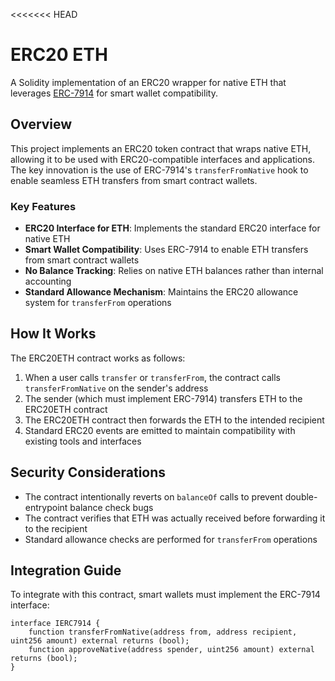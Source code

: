 <<<<<<< HEAD

# ERC20 ETH

A Solidity implementation of an ERC20 wrapper for native ETH that leverages [ERC-7914](https://github.com/ethereum/ERCs/pull/987) for smart wallet compatibility.

## Overview

This project implements an ERC20 token contract that wraps native ETH, allowing it to be used with ERC20-compatible interfaces and applications. The key innovation is the use of ERC-7914's `transferFromNative` hook to enable seamless ETH transfers from smart contract wallets.

### Key Features

- **ERC20 Interface for ETH**: Implements the standard ERC20 interface for native ETH
- **Smart Wallet Compatibility**: Uses ERC-7914 to enable ETH transfers from smart contract wallets
- **No Balance Tracking**: Relies on native ETH balances rather than internal accounting
- **Standard Allowance Mechanism**: Maintains the ERC20 allowance system for `transferFrom` operations

## How It Works

The ERC20ETH contract works as follows:

1. When a user calls `transfer` or `transferFrom`, the contract calls `transferFromNative` on the sender's address
2. The sender (which must implement ERC-7914) transfers ETH to the ERC20ETH contract
3. The ERC20ETH contract then forwards the ETH to the intended recipient
4. Standard ERC20 events are emitted to maintain compatibility with existing tools and interfaces

## Security Considerations

- The contract intentionally reverts on `balanceOf` calls to prevent double-entrypoint balance check bugs
- The contract verifies that ETH was actually received before forwarding it to the recipient
- Standard allowance checks are performed for `transferFrom` operations

## Integration Guide

To integrate with this contract, smart wallets must implement the ERC-7914 interface:

```solidity
interface IERC7914 {
    function transferFromNative(address from, address recipient, uint256 amount) external returns (bool);
    function approveNative(address spender, uint256 amount) external returns (bool);
}

```
